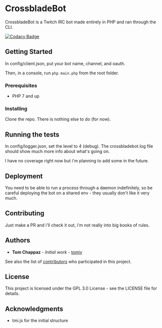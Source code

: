 # CrossbladeBot

CrossbladeBot is a Twitch IRC bot made entirely in PHP and ran through the CLI.

[![Codacy Badge](https://api.codacy.com/project/badge/Grade/106b8405d12940c8bc67e184f09a8926)](https://app.codacy.com/app/tomiy/crossbladebot?utm_source=github.com&utm_medium=referral&utm_content=tomiy/crossbladebot&utm_campaign=Badge_Grade_Dashboard)

## Getting Started

In config/client.json, put your bot name, channel, and oauth.

Then, in a console, run `php main.php` from the root folder.

### Prerequisites

  * PHP 7 and up

### Installing

Clone the repo. There is nothing else to do (for now).

## Running the tests

In config/logger.json, set the level to 4 (debug). The crossbladebot.log file should show much more info about what's going on.

I have no coverage right now but i'm planning to add some in the future.

## Deployment

You need to be able to run a process through a daemon indefinitely, so be careful deploying the bot on a shared env - they usually don't like it very much.

## Contributing

Just make a PR and i'll check it out, i'm not really into big books of rules.

## Authors

  * **Tom Chappaz** - *Initial work* - [tomiy](https://github.com/tomiy)

See also the list of [contributors](https://github.com/tomiy/crossbladebot/contributors) who participated in this project.

## License

This project is licensed under the GPL 3.0 License - see the LICENSE file for details.

## Acknowledgments

  * tmi.js for the initial structure
